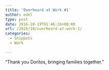 ```yaml
---
title: 'Overheard at Work #1'
author: edel
type: post
date: 2016-10-19T01:46:26+00:00
url: /2016/10/overheard-at-work-1/
categories:
  - Snippets
  - Work

---
```

&#8220;Thank you Doritos, bringing families together.&#8221;

<ol class="footnote">
</ol>